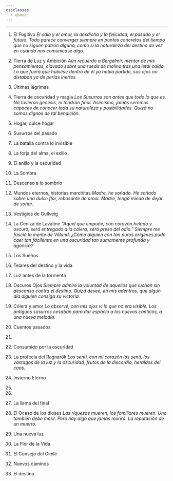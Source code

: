```yaml
---
cssclasses:
  - ebook
---
```

---

1. El Fugitivo
	   *El odio y el amor, la desdicha y la felicidad, el pasado y el futuro. Todo parece converger siempre en puntos concretos del tiempo que no siguen patrón alguno, como si la naturaleza del destino de vez en cuando nos comunicase algo.*
2. Tierra de Luz y Ambición
	   *Aún recuerdo a Bergelmir, mentor de mis pensamientos, clavado sobre una rueda de molino tras una letal caída. Lo que fuera que hubiese dentro de él ya había partido, sus ojos no distaban ya de perlas inertes.*
3. Últimas lágrimas
	   
4. Tierra de oscuridad y magia
	   *Los Susurros son antes que todo lo que es. No tuvieron génesis, ni tendrán final. Asímismo, jamás seremos capaces de conocer toda su naturaleza y posibilidades. Quizá no somos dignos de tal bendición.*
5. Hogar, dulce hogar
6. Susurros del pasado
7. La batalla contra lo invisible
8. La forja del alma, el exilio
9. El anillo y la oscuridad
10. La Sombra
11. Descenso a lo sombrío
12. Mundos eternos, historias marchitas
	    *Madre, he soñado. He soñado sobre una dulce flor, rebosante de amor. Madre, tengo miedo de dejar de soñar.*
13. Vestigios de Gullveig
14. La Ceniza de Lavatine
	    *"Aquel que empuñe, con corazón helado y oscuro, será entregado a la cólera, será preso del odio."
		Siempre me fasció la mente de Völund. ¿Cómo alguien con tan puros orígenes pudo caer tan fácilemte en una oscuridad tan sumamente profunda y agónica?*
15. Los Sueños
16. Telares del destino y la vida
17. Luz antes de la tormenta
18. Oscuros Ojos
	    *Siempre admiré la voluntad de aquellos que luchan sin descanso contra el destino. Quizá desee, en mis adentros, que algún día alguien consiga su victoria.*
19. Cólera y amor
	    *Lo observé, con mis ojos vi lo que no era visible. Los antiguos susurros cesaban para dar espacio a los nuevos cánticos, a una nueva melodía.*
20. Cuentos pasados
21. 
22. Consumido por la oscuridad
23. La profecía del Ragnarök
	    *Los sentí, con mi corazón los sentí, los vástagos de la luz y la oscuridad, frutos de la discordia, heraldos del caos.*
24. Invierno Eterno
25. 
26. 
27. La llama del final
28. El Ocaso de los dioses
		*Las riquezas mueren, los familiares mueren. Uno también debe morir. Pero hay algo que jamás morirá. La reputación de un muerto.*
29. Una nueva luz
30. La Flor de la Vida
31. El Consejo del Gimlé
32. Nuevos caminos
33. El destino

